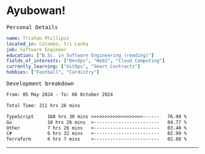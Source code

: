 # Ayubowan!

<samp>Personal Details</samp>

```yaml
name: Trishan Phillipsz
located_in: Colombo, Sri Lanka
job: Software Engineer
education: ["B.Sc. in Software Engineering (reading)"]
fields_of_interests: ["DevOps", "Web3", "Cloud Computing"]
currently_learning: ["GitOps", "Smart Contracts"]
hobbies: ["Football", "Cardistry"]
```

<samp>Development breakdown</samp>

<!--START_SECTION:waka-->

```txt
From: 05 May 2024 - To: 06 October 2024

Total Time: 211 hrs 26 mins

TypeScript     168 hrs 30 mins >>>>>>>>>>>>>>>>>>>------   76.99 %
Go             10 hrs 26 mins  >------------------------   04.77 %
Other          7 hrs 26 mins   >------------------------   03.40 %
C#             6 hrs 32 mins   >------------------------   02.99 %
Terraform      6 hrs 7 mins    >------------------------   02.80 %
```

<!--END_SECTION:waka-->

---
